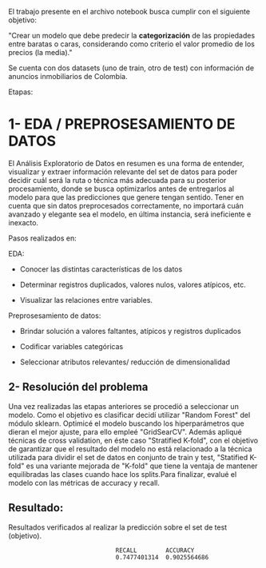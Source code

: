 
El trabajo presente en el archivo notebook busca cumplir con el siguiente objetivo:

"Crear un modelo que debe predecir la **categorización** de las propiedades entre baratas o caras, considerando como criterio el valor promedio de los precios (la media)."

Se cuenta con dos datasets (uno de train, otro de test) con información de anuncios inmobiliarios de Colombia.

Etapas:

# 1- EDA / PREPROSESAMIENTO DE DATOS

El Análisis Exploratorio de Datos en resumen es una forma de entender, visualizar y extraer información relevante del set de datos para poder decidir cuál será la ruta o técnica más adecuada para su posterior procesamiento, donde se busca optimizarlos antes de entregarlos al modelo para que las predicciones que genere tengan sentido. Tener en cuenta que sin datos preprocesados ​​correctamente, no importará cuán avanzado y elegante sea el modelo, en última instancia, será ineficiente e inexacto.

Pasos realizados en:

EDA:

- Conocer las distintas características de los datos

- Determinar registros duplicados, valores nulos, valores atípicos, etc.

- Visualizar las relaciones entre variables.


Preprosesamiento de datos:

- Brindar solución a valores faltantes, atípicos y registros duplicados

- Codificar variables categóricas

- Seleccionar atributos relevantes/ reducción de dimensionalidad



## 2- Resolución del problema

Una vez realizadas las etapas anteriores se procedió a seleccionar un modelo. Como el objetivo es clasificar decidí utilizar "Random Forest" del módulo sklearn. Optimicé el modelo buscando los hiperparámetros que dieran el mejor ajuste, para ello empleé "GridSearCV". Además apliqué técnicas de cross validation, en éste caso "Stratified K-fold", con el objetivo de garantizar que el resultado del modelo no está relacionado a la técnica utilizada para dividir el set de datos en conjunto de train y test, "Statified K-fold" es una variante mejorada de "K-fold" que tiene la ventaja de mantener equilibradas las clases cuando hace los splits.Para finalizar, evalué el modelo con las métricas de accuracy y recall.

## Resultado:

Resultados verificados al realizar la predicción sobre el set de test (objetivo).

                                  RECALL        ACCURACY 
                                  0.7477401314	0.9025564686








